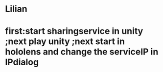 # Lilian
# first:start sharingservice in unity ;next play unity ;next start in hololens and change the serviceIP in IPdialog
